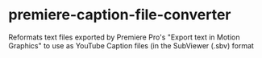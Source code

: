 # premiere-caption-file-converter
Reformats text files exported by Premiere Pro's "Export text in Motion Graphics" to use as YouTube Caption files (in the SubViewer (.sbv) format
